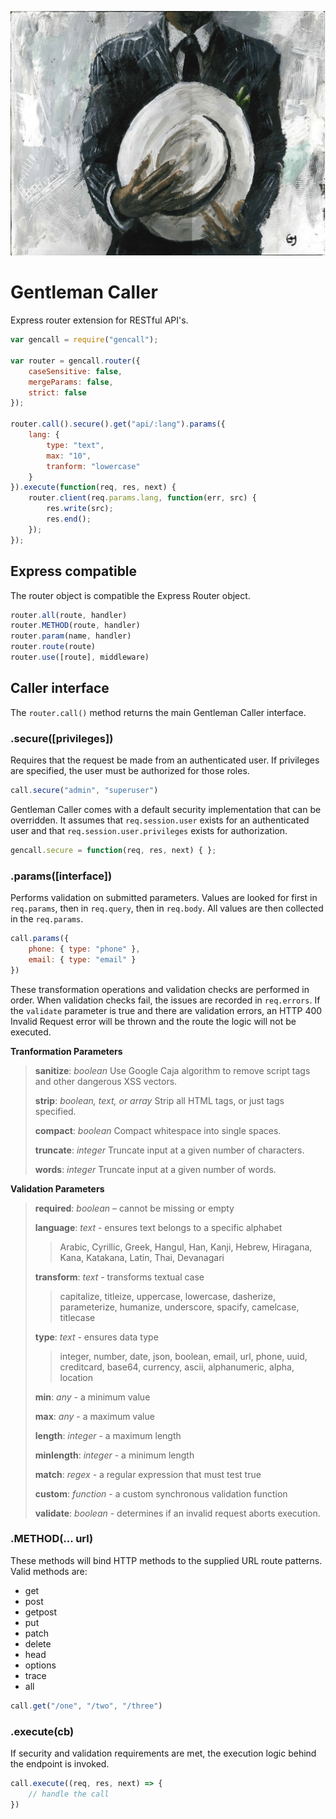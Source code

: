 ![Gentleman Caller](/gc.jpg "Gentleman Caller")

# Gentleman Caller

Express router extension for RESTful API's.

```javascript
var gencall = require("gencall");

var router = gencall.router({ 
    caseSensitive: false,
    mergeParams: false,
    strict: false
});

router.call().secure().get("api/:lang").params({
    lang: {
        type: "text",
        max: "10",
        tranform: "lowercase"
    }
}).execute(function(req, res, next) {
    router.client(req.params.lang, function(err, src) {
        res.write(src);
        res.end();
    });
});
```

## Express compatible

The router object is compatible the Express Router object.  

```javascript
router.all(route, handler)
router.METHOD(route, handler)
router.param(name, handler)
router.route(route)
router.use([route], middleware)
```

## Caller interface

The `router.call()` method returns the main Gentleman Caller interface.

### .secure([privileges])

Requires that the request be made from an authenticated user.  If privileges are specified, the user must be authorized for those roles.

```javascript
call.secure("admin", "superuser")
```

Gentleman Caller comes with a default security implementation that can be overridden.  It assumes that `req.session.user` exists for an authenticated user and that `req.session.user.privileges` exists for authorization.

```javascript
gencall.secure = function(req, res, next) { };
```

### .params([interface])

Performs validation on submitted parameters.  Values are looked for first in `req.params`, then in `req.query`, then in `req.body`.  All values are then collected in the `req.params`.

```javascript
call.params({
    phone: { type: "phone" },
    email: { type: "email" }
})
```

These transformation operations and validation checks are performed in order.  When validation checks fail, the issues are recorded in `req.errors`.  If the `validate` parameter is true and there are validation errors, an HTTP 400 Invalid Request error will be thrown and the route the logic will not be executed.

__Tranformation Parameters__

> __sanitize__: *boolean*
> Use Google Caja algorithm to remove script tags and other dangerous XSS vectors.
>
> __strip__: *boolean, text, or array*
> Strip all HTML tags, or just tags specified.
>
> __compact__: *boolean*
> Compact whitespace into single spaces.
>
> __truncate__: *integer*
> Truncate input at a given number of characters.
>
> __words__: *integer*
> Truncate input at a given number of words.

__Validation Parameters__

> __required__: *boolean* – cannot be missing or empty
>
> __language__: *text* - ensures text belongs to a specific alphabet
> > Arabic, Cyrillic, Greek, Hangul, Han, Kanji, Hebrew, Hiragana, Kana, Katakana, Latin, Thai, Devanagari
>
> __transform__: *text* - transforms textual case
> > capitalize, titleize, uppercase, lowercase, dasherize, parameterize, humanize, underscore, spacify, camelcase, titlecase
>
> __type__: *text* - ensures data type
> > integer, number, date, json, boolean, email, url, phone, uuid, creditcard, base64, currency, ascii, alphanumeric, alpha, location
>
> __min__: *any* - a minimum value
>
> __max__: *any* - a maximum value
>
> __length__: *integer* - a maximum length
>
> __minlength__: *integer* - a minimum length
>
> __match__: *regex* - a regular expression that must test true
>
> __custom__: *function* - a custom synchronous validation function
>
> __validate__: *boolean* - determines if an invalid request aborts execution.

### .METHOD(... url)

These methods will bind HTTP methods to the supplied URL route patterns.  Valid methods are:

* get
* post
* getpost
* put
* patch
* delete
* head
* options
* trace
* all

```javascript
call.get("/one", "/two", "/three")
```

### .execute(cb)

If security and validation requirements are met, the execution logic behind the endpoint is invoked.

```javascript
call.execute((req, res, next) => {
    // handle the call
})
```